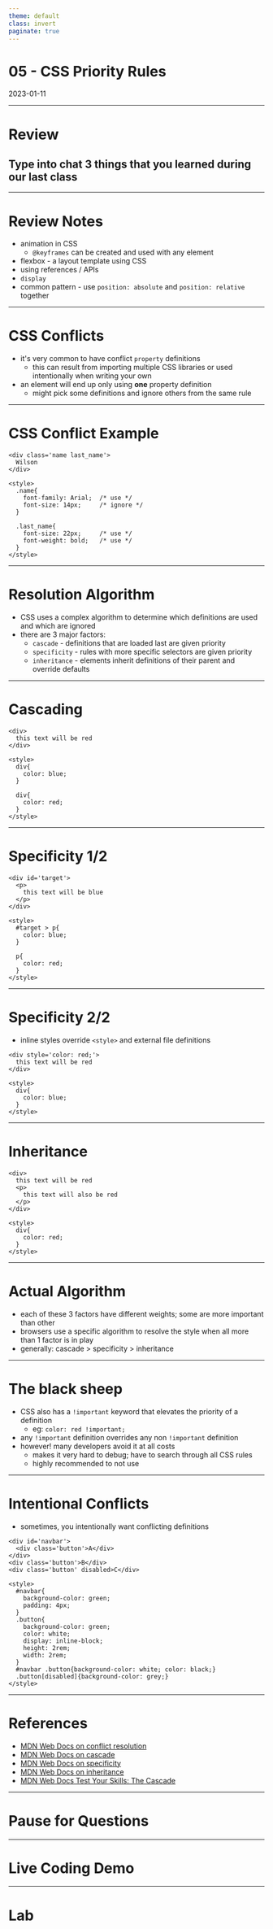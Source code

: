 ```yaml
---
theme: default
class: invert
paginate: true
---
```


# 05 - CSS Priority Rules
2023-01-11

---

# Review
## Type into chat 3 things that you learned during our last class

---

# Review Notes

- animation in CSS
  - `@keyframes` can be created and used with any element
- flexbox - a layout template using CSS
- using references / APIs
- `display`
- common pattern - use `position: absolute` and `position: relative` together


---

# CSS Conflicts

- it's very common to have conflict `property` definitions
  - this can result from importing multiple CSS libraries or used intentionally when writing your own
- an element will end up only using **one** property definition
  - might pick some definitions and ignore others from the same rule

---

# CSS Conflict Example

```
<div class='name last_name'>
  Wilson
</div>

<style>
  .name{
    font-family: Arial;  /* use */
    font-size: 14px;     /* ignore */
  }

  .last_name{
    font-size: 22px;     /* use */
    font-weight: bold;   /* use */
  }
</style>
```

---

# Resolution Algorithm

- CSS uses a complex algorithm to determine which definitions are used and which are ignored
- there are 3 major factors:
  - `cascade` - definitions that are loaded last are given priority
  - `specificity` - rules with more specific selectors are given priority
  - `inheritance` - elements inherit definitions of their parent and override defaults

---

# Cascading

```
<div>
  this text will be red
</div>

<style>
  div{
    color: blue;
  }

  div{
    color: red;
  }
</style>
```

---

# Specificity 1/2

```
<div id='target'>
  <p>
    this text will be blue
  </p>
</div>

<style>
  #target > p{
    color: blue;
  }

  p{
    color: red;
  }
</style>
```

---

# Specificity 2/2

- inline styles override `<style>` and external file definitions

```
<div style='color: red;'>
  this text will be red
</div>

<style>
  div{
    color: blue;
  }
</style>
```

---

# Inheritance

```
<div>
  this text will be red
  <p>
    this text will also be red
  </p>
</div>

<style>
  div{
    color: red;
  }
</style>
```

---

# Actual Algorithm

- each of these 3 factors have different weights; some are more important than other
- browsers use a specific algorithm to resolve the style when all more than 1 factor is in play
- generally: cascade > specificity > inheritance

---

# The black sheep

- CSS also has a `!important` keyword that elevates the priority of a definition
  - eg: `color: red !important;`
- any `!important` definition overrides any non `!important` definition
- however! many developers avoid it at all costs
  - makes it very hard to debug; have to search through all CSS rules
  - highly recommended to not use

---

# Intentional Conflicts

- sometimes, you intentionally want conflicting definitions

```
<div id='navbar'>
  <div class='button'>A</div>
</div>
<div class='button'>B</div>
<div class='button' disabled>C</div>

<style>
  #navbar{
    background-color: green;
    padding: 4px;
  }
  .button{
    background-color: green;
	color: white;
	display: inline-block;
	height: 2rem;
	width: 2rem;
  }
  #navbar .button{background-color: white; color: black;}
  .button[disabled]{background-color: grey;}
</style>
```

---

# References

- [MDN Web Docs on conflict resolution](https://developer.mozilla.org/en-US/docs/Learn/CSS/Building_blocks/Cascade_and_inheritance)
- [MDN Web Docs on cascade](https://developer.mozilla.org/en-US/docs/Web/CSS/Cascade)
- [MDN Web Docs on specificity](https://developer.mozilla.org/en-US/docs/Web/CSS/Specificity)
- [MDN Web Docs on inheritance](https://developer.mozilla.org/en-US/docs/Web/CSS/inheritance)
- [MDN Web Docs Test Your Skills: The Cascade](https://developer.mozilla.org/en-US/docs/Learn/CSS/Building_blocks/Cascade_tasks)

---

# Pause for Questions

---

# Live Coding Demo

---

# Lab
